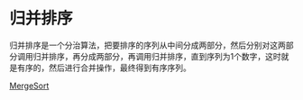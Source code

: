# 归并排序
归并排序是一个分治算法，把要排序的序列从中间分成两部分，然后分别对这两部分调用归并排序，再分成两部分，再调用归并排序，直到序列为1个数字，这时就是有序的，然后进行合并操作，最终得到有序序列。

[MergeSort](./MergeSort.png)
